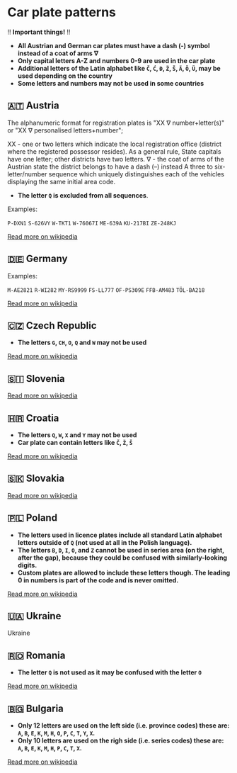 # Car plate patterns

‼️ **Important things!** ‼️

- **All Austrian and German car plates must have a dash (-) symbol instead of a coat of arms ∇**
- **Only capital letters A-Z and numbers 0-9 are used in the car plate**
- **Additional letters of the Latin alphabet like `Č`, `Ć`, `Đ`, `Ž`, `Š`, `Ä`, `Ö`, `Ü`, may be used depending on the country**
- **Some letters and numbers may not be used in some countries**

## 🇦🇹 Austria

The alphanumeric format for registration plates is "XX ∇ number+letter(s)" or "XX ∇ personalised letters+number";

XX - one or two letters which indicate the local registration office (district where the registered possessor resides). As a general rule, State capitals have one letter; other districts have two letters.
∇ - the coat of arms of the Austrian state the district belongs to have a dash (–) instead
A three to six-letter/number sequence which uniquely distinguishes each of the vehicles displaying the same initial area code. 

- **The letter `Q` is excluded from all sequences**.

Examples:

`P-DXN1`
`S-626VY`
`W-TKT1`
`W-76067I`
`ME-639A`
`KU-217BI`
`ZE-248KJ`

[Read more on wikipedia](https://en.wikipedia.org/wiki/Vehicle_registration_plates_of_Austria)

## 🇩🇪 Germany

Examples:

`M-AE2821`
`R-WI282`
`MY-RS9999`
`FS-LL777`
`OF-PS309E`
`FFB-AM483`
`TÖL-BA218`

[Read more on wikipedia](https://en.wikipedia.org/wiki/Vehicle_registration_plates_of_Germany)


## 🇨🇿 Czech Republic

- **The letters `G`, `CH`, `O`, `Q` and `W` may not be used**

[Read more on wikipedia](https://en.wikipedia.org/wiki/Vehicle_registration_plates_of_the_Czech_Republic)


## 🇸🇮 Slovenia


[Read more on wikipedia](https://en.wikipedia.org/wiki/Vehicle_registration_plates_of_Slovenia)

## 🇭🇷 Croatia

- **The letters `Q`, `W`, `X` and `Y` may not be used**
- **Car plate can contain letters like `Č`, `Ž`, `Š`**

[Read more on wikipedia](https://en.wikipedia.org/wiki/Vehicle_registration_plates_of_Croatia)


## 🇸🇰 Slovakia


[Read more on wikipedia](https://en.wikipedia.org/wiki/Vehicle_registration_plates_of_Slovakia)


## 🇵🇱 Poland

- **The letters used in licence plates include all standard Latin alphabet letters outside of `Q` (not used at all in the Polish language).**
- **The letters `B`, `D`, `I`, `O`, and `Z` cannot be used in series area (on the right, after the gap), because they could be confused with similarly-looking digits.**
- **Custom plates are allowed to include these letters though. The leading 0 in numbers is part of the code and is never omitted.**

[Read more on wikipedia](https://en.wikipedia.org/wiki/Vehicle_registration_plates_of_Poland)


## 🇺🇦 Ukraine

Ukraine

## 🇷🇴 Romania

- **The letter `Q` is not used as it may be confused with the letter `O`**

[Read more on wikipedia](https://en.wikipedia.org/wiki/Vehicle_registration_plates_of_Romania)

## 🇧🇬 Bulgaria

- **Only 12 letters are used on the left side (i.e. province codes) these are: `A`, `B`, `E`, `K`, `M`, `H`, `O`, `P`, `C`, `T`, `Y`, `X`.**
- **Only 10 letters are used on the righ side (i.e. series codes) these are: `A`, `B`, `E`, `K`, `M`, `H`, `P`, `C`, `T`, `X`.**

[Read more on wikipedia](https://en.wikipedia.org/wiki/Vehicle_registration_plates_of_Bulgaria)

